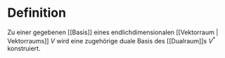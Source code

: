 # Definition
Zu einer gegebenen [[Basis]] eines endlichdimensionalen [[Vektorraum | Vektorraums]] $V$ wird eine zugehörige duale Basis des [[Dualraum]]s $V^{*}$ konstruiert.

